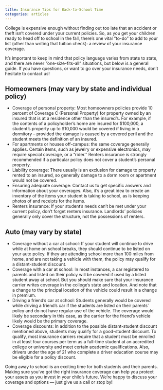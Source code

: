 ```yaml
---
title: Insurance Tips for Back-to-School Time
categories: articles
---
```

College is expensive enough without finding out too late that an accident or theft isn’t covered under your current policies. So, as you get your children ready to head off to school in the fall, there’s one vital “to-do” to add to your list (other than writing that tuition check): a review of your insurance coverage.

It’s important to keep in mind that policy language varies from state to state, and there are never “one-size-fits-all” situations, but below is a general guide. If you have questions, or want to go over your insurance needs, don’t hesitate to contact us!

## Homeowners (may vary by state and individual policy)

- Coverage of personal property: Most homeowners policies provide 10 percent of Coverage C (Personal Property) for property owned by an insured that is at a residence other than the insured’s. For example, if the contents of a policyholder’s home are insured for $100,000, a student’s property up to $10,000 would be covered if living in a dormitory – provided the damage is caused by a covered peril and the student meets the definition of an insured.
- For apartments or houses off-campus: the same coverage generally applies. Certain items, such as jewelry or expensive electronics, may require special coverage, or a “rider.” Renters insurance is strongly recommended if a particular policy does not cover a student’s personal property.
- Liability coverage: There usually is an exclusion for damage to property rented to an insured, so generally damage to a dorm room or apartment would not be covered.
- Ensuring adequate coverage: Contact us to get specific answers and information about your coverages. Also, it’s a great idea to create an inventory of the items your student is taking to school, as is keeping photos of and receipts for the items.
- Renters insurance: If your student’s needs can’t be met under your current policy, don’t forget renters insurance. Landlords’ policies generally only cover the structure, not the possessions of renters.

## Auto (may vary by state)

- Coverage without a car at school: If your student will continue to drive while at home on school breaks, they should continue to be listed on your auto policy. If they are attending school more than 100 miles from home, and are not taking a vehicle with them, the policy may qualify for a distant-student discount.
- Coverage with a car at school: In most instances, a car registered to parents and listed on their policy will be covered if used by a listed student away at school. But you should make sure that your insurance carrier writes coverage in the college’s state and location. And note that a change to the principal location of the vehicle could result in a change in premium.
- Driving a friend’s car at school: Students generally would be covered while driving a friend’s car if the students are listed on their parents’ policy and do not have regular use of the vehicle. The coverage would likely be secondary in this case, as the carrier for the friend’s vehicle likely would be the primary coverage.
- Coverage discounts: In addition to the possible distant-student discount mentioned above, students may qualify for a good-student discount. To qualify, most insurance carriers require that a student must be enrolled in at least four courses per term as a full-time student at an accredited college or university and meet certain academic qualifications. Also, drivers under the age of 21 who complete a driver education course may be eligible for a policy discount.

Going away to school is an exciting time for both students and their parents. Making sure you’ve got the right insurance coverage can help you protect your assets as you invest in your child’s future. We’re happy to discuss your coverage and options — just give us a call or stop by!